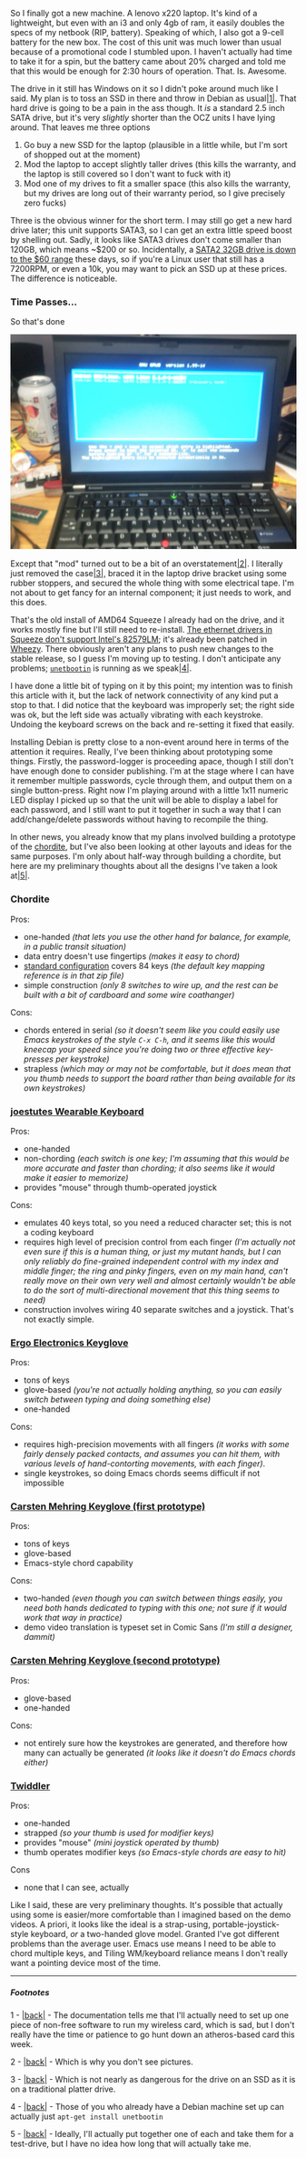 So I finally got a new machine. A lenovo x220 laptop. It's kind of a lightweight, but even with an i3 and only 4gb of ram, it easily doubles the specs of my netbook (RIP, battery). Speaking of which, I also got a 9-cell battery for the new box. The cost of this unit was much lower than usual because of a promotional code I stumbled upon. I haven't actually had time to take it for a spin, but the battery came about 20% charged and told me that this would be enough for 2:30 hours of operation. That. Is. Awesome.

The drive in it still has Windows on it so I didn't poke around much like I said. My plan is to toss an SSD in there and throw in Debian as usual<a name="note-Mon-Dec-26-224929EST-2011"></a>[|1|](#foot-Mon-Dec-26-224929EST-2011). That hard drive is going to be a pain in the ass though. It *is* a standard 2.5 inch SATA drive, but it's very *slightly* shorter than the OCZ units I have lying around. That leaves me three options


1.   Go buy a new SSD for the laptop (plausible in a little while, but I'm sort of shopped out at the moment)
1.   Mod the laptop to accept slightly taller drives (this kills the warranty, and the laptop is still covered so I don't want to fuck with it)
1.   Mod one of my drives to fit a smaller space (this also kills the warranty, but my drives are long out of their warranty period, so I give precisely zero fucks)


Three is the obvious winner for the short term. I may still go get a new hard drive later; this unit supports SATA3, so I can get an extra little speed boost by shelling out. Sadly, it looks like SATA3 drives don't come smaller than 120GB, which means ~$200 or so. Incidentally, a [SATA2 32GB drive is down to the $60 range](http://www.newegg.ca/Product/Product.aspx?Item=N82E16820227393) these days, so if you're a Linux user that still has a 7200RPM, or even a 10k, you may want to pick an SSD up at these prices. The difference is noticeable.

### <a name="time-passes" href="#time-passes"></a>Time Passes...

So that's done

![](/static/img/x220-done.jpg)

Except that "mod" turned out to be a bit of an overstatement<a name="note-Mon-Dec-26-225044EST-2011"></a>[|2|](#foot-Mon-Dec-26-225044EST-2011). I literally just removed the case<a name="note-Mon-Dec-26-225057EST-2011"></a>[|3|](#foot-Mon-Dec-26-225057EST-2011), braced it in the laptop drive bracket using some rubber stoppers, and secured the whole thing with some electrical tape. I'm not about to get fancy for an internal component; it just needs to work, and this does. 

That's the old install of AMD64 Squeeze I already had on the drive, and it works mostly fine but I'll still need to re-install. [The ethernet drivers in Squeeze don't support Intel's 82579LM](http://bugs.debian.org/cgi-bin/bugreport.cgi?bug=626220); it's already been patched in [Wheezy](http://www.debian.org/devel/debian-installer/). There obviously aren't any plans to push new changes to the stable release, so I guess I'm moving up to testing. I don't anticipate any problems; [`unetbootin`](http://unetbootin.sourceforge.net/) is running as we speak<a name="note-Mon-Dec-26-225122EST-2011"></a>[|4|](#foot-Mon-Dec-26-225122EST-2011).

I have done a little bit of typing on it by this point; my intention was to finish this article with it, but the lack of network connectivity of any kind put a stop to that. I did notice that the keyboard was improperly set; the right side was ok, but the left side was actually vibrating with each keystroke. Undoing the keyboard screws on the back and re-setting it fixed that easily.

Installing Debian is pretty close to a non-event around here in terms of the attention it requires. Really, I've been thinking about prototyping some things. Firstly, the password-logger is proceeding apace, though I still don't have enough done to consider publishing. I'm at the stage where I can have it remember multiple passwords, cycle through them, and output them on a single button-press. Right now I'm playing around with a little 1x11 numeric LED display I picked up so that the unit will be able to display a label for each password, and I still want to put it together in such a way that I can add/change/delete passwords without having to recompile the thing.

In other news, you already know that my plans involved building a prototype of the [chordite](http://chordite.com/), but I've also been looking at other layouts and ideas for the same purposes. I'm only about half-way through building a chordite, but here are my preliminary thoughts about all the designs I've taken a look at<a name="note-Mon-Dec-26-225548EST-2011"></a>[|5|](#foot-Mon-Dec-26-225548EST-2011).

### <a name="chordite" href="#chordite"></a>Chordite
Pros:

-   one-handed *(that lets you use the other hand for balance, for example, in a public transit situation)*
-   data entry doesn't use fingertips *(makes it easy to chord)*
-   [standard configuration](http://chordite.com/license.htm) covers 84 keys *(the default key mapping reference is in that zip file)*
-   simple construction *(only 8 switches to wire up, and the rest can be built with a bit of cardboard and some wire coathanger)*

Cons: 

-   chords entered in serial *(so it doesn't seem like you could easily use Emacs keystrokes of the style `C-x C-h`, and it seems like this would kneecap your speed since you're doing two or three effective key-presses per keystroke)*
-   strapless *(which may or may not be comfortable, but it does mean that you thumb needs to support the board rather than being available for its own keystrokes)*


### <a name="joestutes-wearable-keyboard" href="#joestutes-wearable-keyboard"></a>[joestutes Wearable Keyboard](http://www.youtube.com/watch?v=URqYG-iMcTY#t=02m10s)
Pros:

-   one-handed
-   non-chording *(each switch is one key; I'm assuming that this would be more accurate and faster than chording; it also seems like it would make it easier to memorize)*
-   provides "mouse" through thumb-operated joystick

Cons:

-   emulates 40 keys total, so you need a reduced character set; this is not a coding keyboard
-   requires high level of precision control from each finger *(I'm actually not even sure if this is a human thing, or just my mutant hands, but I can only reliably do fine-grained independent control with my index and middle finger; the ring and pinky fingers, even on my main hand, can't really move on their own very well and almost certainly wouldn't be able to do the sort of multi-directional movement that this thing seems to need)*
-   construction involves wiring 40 separate switches and a joystick. That's not exactly simple.


### <a name="ergo-electronics-keyglove" href="#ergo-electronics-keyglove"></a>[Ergo Electronics Keyglove](http://www.youtube.com/watch?v=0I3jZZrPbPs&feature=related)
Pros:

-   tons of keys
-   glove-based *(you're not actually holding anything, so you can easily switch between typing and doing something else)*
-   one-handed

Cons:

-   requires high-precision movements with all fingers *(it works with some fairly densely packed contacts, and assumes you can hit them, with various levels of hand-contorting movements, with each finger)*.
-   single keystrokes, so doing Emacs chords seems difficult if not impossible


### <a name="carsten-mehring-keyglove-first-prototype" href="#carsten-mehring-keyglove-first-prototype"></a>[Carsten Mehring Keyglove (first prototype)](http://www.youtube.com/watch?v=zr1kqL08uj4#t=02m00s)
Pros:

-   tons of keys
-   glove-based
-   Emacs-style chord capability

Cons:

-   two-handed *(even though you can switch between things easily, you need both hands dedicated to typing with this one; not sure if it would work that way in practice)*
-   demo video translation is typeset set in Comic Sans *(I'm still a designer, dammit)*


### <a name="carsten-mehring-keyglove-second-prototype" href="#carsten-mehring-keyglove-second-prototype"></a>[Carsten Mehring Keyglove (second prototype)](http://www.youtube.com/watch?v=zr1kqL08uj4#t=02m43s)
Pros:

-   glove-based
-   one-handed

Cons:

-   not entirely sure how the keystrokes are generated, and therefore how many can actually be generated *(it looks like it doesn't do Emacs chords either)*


### <a name="twiddler" href="#twiddler"></a>[Twiddler](http://www.youtube.com/watch?v=zZhWa2FfEac&feature=related)
Pros:

-   one-handed
-   strapped *(so your thumb is used for modifier keys)*
-   provides "mouse" *(mini joystick operated by thumb)*
-   thumb operates modifier keys *(so Emacs-style chords are easy to hit)*

Cons

-   none that I can see, actually


Like I said, these are very preliminary thoughts. It's possible that actually using some is easier/more comfortable than I imagined based on the demo videos. A priori, it looks like the ideal is a strap-using, portable-joystick-style keyboard, *or* a two-handed glove model. Granted I've got different problems than the average user. Emacs use means I need to be able to chord multiple keys, and Tiling WM/keyboard reliance means I don't really want a pointing device most of the time.

* * *
##### Footnotes

1 - <a name="foot-Mon-Dec-26-224929EST-2011"></a>[|back|](#note-Mon-Dec-26-224929EST-2011) - The documentation tells me that I'll actually need to set up one piece of non-free software to run my wireless card, which is sad, but I don't really have the time or patience to go hunt down an atheros-based card this week.

2 - <a name="foot-Mon-Dec-26-225044EST-2011"></a>[|back|](#note-Mon-Dec-26-225044EST-2011) - Which is why you don't see pictures.

3 - <a name="foot-Mon-Dec-26-225057EST-2011"></a>[|back|](#note-Mon-Dec-26-225057EST-2011) - Which is not nearly as dangerous for the drive on an SSD as it is on a traditional platter drive.

4 - <a name="foot-Mon-Dec-26-225122EST-2011"></a>[|back|](#note-Mon-Dec-26-225122EST-2011) - Those of you who already have a Debian machine set up can actually just `apt-get install unetbootin`

5 - <a name="foot-Mon-Dec-26-225548EST-2011"></a>[|back|](#note-Mon-Dec-26-225548EST-2011) - Ideally, I'll actually put together one of each and take them for a test-drive, but I have no idea how long that will actually take me.
